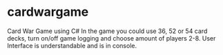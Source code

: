 # cardwargame
Card War Game using C#
In the game you could use 36, 52 or 54 card decks, turn on/off game logging and choose amount of players 2-8.
User Interface is understandable and is in console.
